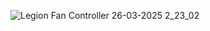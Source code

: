 ![Legion Fan Controller 26-03-2025 2_23_02](https://github.com/user-attachments/assets/9984c5dd-1fc1-4b92-9aa1-a680b16785d2)
